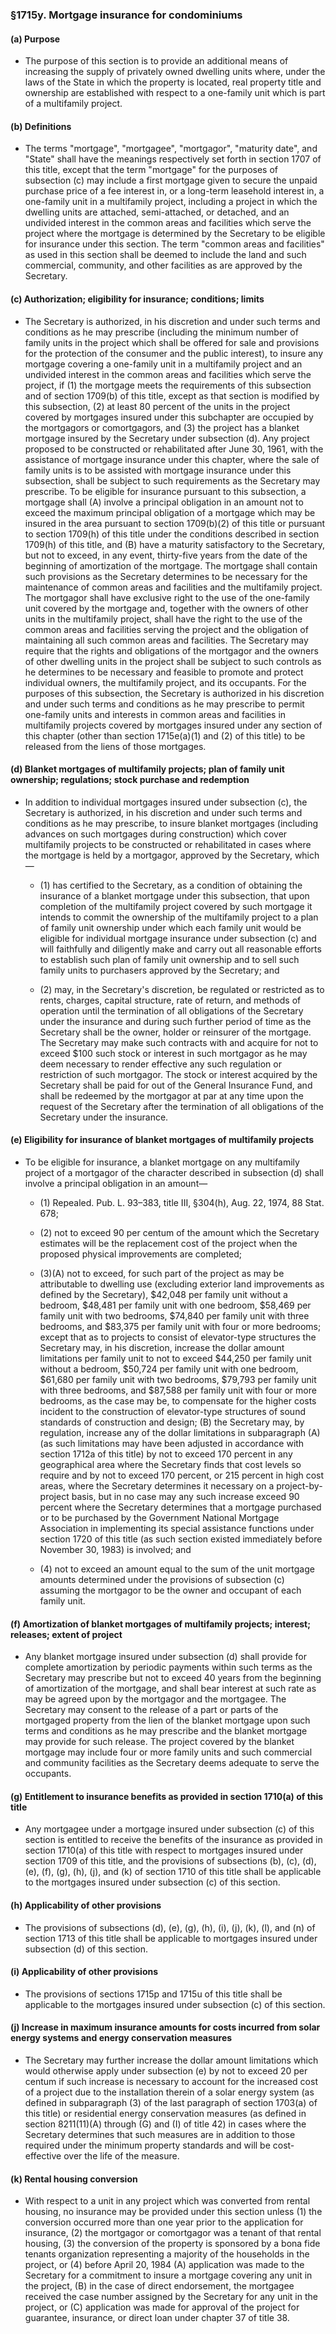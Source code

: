 ### §1715y. Mortgage insurance for condominiums
#### (a) Purpose
* The purpose of this section is to provide an additional means of increasing the supply of privately owned dwelling units where, under the laws of the State in which the property is located, real property title and ownership are established with respect to a one-family unit which is part of a multifamily project.

#### (b) Definitions
* The terms "mortgage", "mortgagee", "mortgagor", "maturity date", and "State" shall have the meanings respectively set forth in section 1707 of this title, except that the term "mortgage" for the purposes of subsection (c) may include a first mortgage given to secure the unpaid purchase price of a fee interest in, or a long-term leasehold interest in, a one-family unit in a multifamily project, including a project in which the dwelling units are attached, semi-attached, or detached, and an undivided interest in the common areas and facilities which serve the project where the mortgage is determined by the Secretary to be eligible for insurance under this section. The term "common areas and facilities" as used in this section shall be deemed to include the land and such commercial, community, and other facilities as are approved by the Secretary.

#### (c) Authorization; eligibility for insurance; conditions; limits
* The Secretary is authorized, in his discretion and under such terms and conditions as he may prescribe (including the minimum number of family units in the project which shall be offered for sale and provisions for the protection of the consumer and the public interest), to insure any mortgage covering a one-family unit in a multifamily project and an undivided interest in the common areas and facilities which serve the project, if (1) the mortgage meets the requirements of this subsection and of section 1709(b) of this title, except as that section is modified by this subsection, (2) at least 80 percent of the units in the project covered by mortgages insured under this subchapter are occupied by the mortgagors or comortgagors, and (3) the project has a blanket mortgage insured by the Secretary under subsection (d). Any project proposed to be constructed or rehabilitated after June 30, 1961, with the assistance of mortgage insurance under this chapter, where the sale of family units is to be assisted with mortgage insurance under this subsection, shall be subject to such requirements as the Secretary may prescribe. To be eligible for insurance pursuant to this subsection, a mortgage shall (A) involve a principal obligation in an amount not to exceed the maximum principal obligation of a mortgage which may be insured in the area pursuant to section 1709(b)(2) of this title or pursuant to section 1709(h) of this title under the conditions described in section 1709(h) of this title, and (B) have a maturity satisfactory to the Secretary, but not to exceed, in any event, thirty-five years from the date of the beginning of amortization of the mortgage. The mortgage shall contain such provisions as the Secretary determines to be necessary for the maintenance of common areas and facilities and the multifamily project. The mortgagor shall have exclusive right to the use of the one-family unit covered by the mortgage and, together with the owners of other units in the multifamily project, shall have the right to the use of the common areas and facilities serving the project and the obligation of maintaining all such common areas and facilities. The Secretary may require that the rights and obligations of the mortgagor and the owners of other dwelling units in the project shall be subject to such controls as he determines to be necessary and feasible to promote and protect individual owners, the multifamily project, and its occupants. For the purposes of this subsection, the Secretary is authorized in his discretion and under such terms and conditions as he may prescribe to permit one-family units and interests in common areas and facilities in multifamily projects covered by mortgages insured under any section of this chapter (other than section 1715e(a)(1) and (2) of this title) to be released from the liens of those mortgages.

#### (d) Blanket mortgages of multifamily projects; plan of family unit ownership; regulations; stock purchase and redemption
* In addition to individual mortgages insured under subsection (c), the Secretary is authorized, in his discretion and under such terms and conditions as he may prescribe, to insure blanket mortgages (including advances on such mortgages during construction) which cover multifamily projects to be constructed or rehabilitated in cases where the mortgage is held by a mortgagor, approved by the Secretary, which—

  * (1) has certified to the Secretary, as a condition of obtaining the insurance of a blanket mortgage under this subsection, that upon completion of the multifamily project covered by such mortgage it intends to commit the ownership of the multifamily project to a plan of family unit ownership under which each family unit would be eligible for individual mortgage insurance under subsection (c) and will faithfully and diligently make and carry out all reasonable efforts to establish such plan of family unit ownership and to sell such family units to purchasers approved by the Secretary; and

  * (2) may, in the Secretary's discretion, be regulated or restricted as to rents, charges, capital structure, rate of return, and methods of operation until the termination of all obligations of the Secretary under the insurance and during such further period of time as the Secretary shall be the owner, holder or reinsurer of the mortgage. The Secretary may make such contracts with and acquire for not to exceed $100 such stock or interest in such mortgagor as he may deem necessary to render effective any such regulation or restriction of such mortgagor. The stock or interest acquired by the Secretary shall be paid for out of the General Insurance Fund, and shall be redeemed by the mortgagor at par at any time upon the request of the Secretary after the termination of all obligations of the Secretary under the insurance.

#### (e) Eligibility for insurance of blanket mortgages of multifamily projects
* To be eligible for insurance, a blanket mortgage on any multifamily project of a mortgagor of the character described in subsection (d) shall involve a principal obligation in an amount—

  * (1) Repealed. Pub. L. 93–383, title III, §304(h), Aug. 22, 1974, 88 Stat. 678;

  * (2) not to exceed 90 per centum of the amount which the Secretary estimates will be the replacement cost of the project when the proposed physical improvements are completed;

  * (3)(A) not to exceed, for such part of the project as may be attributable to dwelling use (excluding exterior land improvements as defined by the Secretary), $42,048 per family unit without a bedroom, $48,481 per family unit with one bedroom, $58,469 per family unit with two bedrooms, $74,840 per family unit with three bedrooms, and $83,375 per family unit with four or more bedrooms; except that as to projects to consist of elevator-type structures the Secretary may, in his discretion, increase the dollar amount limitations per family unit to not to exceed $44,250 per family unit without a bedroom, $50,724 per family unit with one bedroom, $61,680 per family unit with two bedrooms, $79,793 per family unit with three bedrooms, and $87,588 per family unit with four or more bedrooms, as the case may be, to compensate for the higher costs incident to the construction of elevator-type structures of sound standards of construction and design; (B) the Secretary may, by regulation, increase any of the dollar limitations in subparagraph (A) (as such limitations may have been adjusted in accordance with section 1712a of this title) by not to exceed 170 percent in any geographical area where the Secretary finds that cost levels so require and by not to exceed 170 percent, or 215 percent in high cost areas, where the Secretary determines it necessary on a project-by-project basis, but in no case may any such increase exceed 90 percent where the Secretary determines that a mortgage purchased or to be purchased by the Government National Mortgage Association in implementing its special assistance functions under section 1720 of this title (as such section existed immediately before November 30, 1983) is involved; and

  * (4) not to exceed an amount equal to the sum of the unit mortgage amounts determined under the provisions of subsection (c) assuming the mortgagor to be the owner and occupant of each family unit.

#### (f) Amortization of blanket mortgages of multifamily projects; interest; releases; extent of project
* Any blanket mortgage insured under subsection (d) shall provide for complete amortization by periodic payments within such terms as the Secretary may prescribe but not to exceed 40 years from the beginning of amortization of the mortgage, and shall bear interest at such rate as may be agreed upon by the mortgagor and the mortgagee. The Secretary may consent to the release of a part or parts of the mortgaged property from the lien of the blanket mortgage upon such terms and conditions as he may prescribe and the blanket mortgage may provide for such release. The project covered by the blanket mortgage may include four or more family units and such commercial and community facilities as the Secretary deems adequate to serve the occupants.

#### (g) Entitlement to insurance benefits as provided in section 1710(a) of this title
* Any mortgagee under a mortgage insured under subsection (c) of this section is entitled to receive the benefits of the insurance as provided in section 1710(a) of this title with respect to mortgages insured under section 1709 of this title, and the provisions of subsections (b), (c), (d), (e), (f), (g), (h), (j), and (k) of section 1710 of this title shall be applicable to the mortgages insured under subsection (c) of this section.

#### (h) Applicability of other provisions
* The provisions of subsections (d), (e), (g), (h), (i), (j), (k), (l), and (n) of section 1713 of this title shall be applicable to mortgages insured under subsection (d) of this section.

#### (i) Applicability of other provisions
* The provisions of sections 1715p and 1715u of this title shall be applicable to the mortgages insured under subsection (c) of this section.

#### (j) Increase in maximum insurance amounts for costs incurred from solar energy systems and energy conservation measures
* The Secretary may further increase the dollar amount limitations which would otherwise apply under subsection (e) by not to exceed 20 per centum if such increase is necessary to account for the increased cost of a project due to the installation therein of a solar energy system (as defined in subparagraph (3) of the last paragraph of section 1703(a) of this title) or residential energy conservation measures (as defined in section 8211(11)(A) through (G) and (I) of title 42) in cases where the Secretary determines that such measures are in addition to those required under the minimum property standards and will be cost-effective over the life of the measure.

#### (k) Rental housing conversion
* With respect to a unit in any project which was converted from rental housing, no insurance may be provided under this section unless (1) the conversion occurred more than one year prior to the application for insurance, (2) the mortgagor or comortgagor was a tenant of that rental housing, (3) the conversion of the property is sponsored by a bona fide tenants organization representing a majority of the households in the project, or (4) before April 20, 1984 (A) application was made to the Secretary for a commitment to insure a mortgage covering any unit in the project, (B) in the case of direct endorsement, the mortgagee received the case number assigned by the Secretary for any unit in the project, or (C) application was made for approval of the project for guarantee, insurance, or direct loan under chapter 37 of title 38.